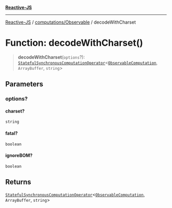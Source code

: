 [**Reactive-JS**](../../../README.md)

***

[Reactive-JS](../../../README.md) / [computations/Observable](../README.md) / decodeWithCharset

# Function: decodeWithCharset()

> **decodeWithCharset**(`options`?): [`StatefulSynchronousComputationOperator`](../../type-aliases/StatefulSynchronousComputationOperator.md)\<[`ObservableComputation`](../interfaces/ObservableComputation.md), `ArrayBuffer`, `string`\>

## Parameters

### options?

#### charset?

`string`

#### fatal?

`boolean`

#### ignoreBOM?

`boolean`

## Returns

[`StatefulSynchronousComputationOperator`](../../type-aliases/StatefulSynchronousComputationOperator.md)\<[`ObservableComputation`](../interfaces/ObservableComputation.md), `ArrayBuffer`, `string`\>
